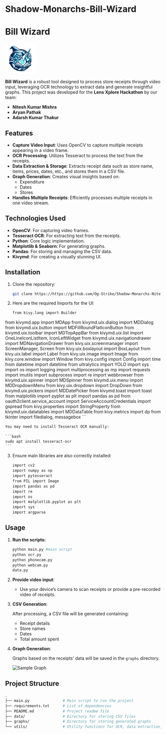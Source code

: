 # Shadow-Monarchs-Bill-Wizard
# Bill Wizard

<img src="og2.png" alt="Project Logo" width="100"/>

**Bill Wizard** is a robust tool designed to process store receipts through video input, leveraging OCR technology to extract data and generate insightful graphs. This project was developed for the **Lens Xplore Hackathon** by our team:

- **Nitesh Kumar Mishra**
- **Aryan Pathak**
- **Adarsh Kumar Thakur**

## Features

- **Capture Video Input**: Uses OpenCV to capture multiple receipts appearing in a video frame.
- **OCR Processing**: Utilizes Tesseract to process the text from the receipts.
- **Data Extraction & Storage**: Extracts receipt data such as store name, items, prices, dates, etc., and stores them in a CSV file.
- **Graph Generation**: Creates visual insights based on:
  - Expenditure
  - Dates
  - Stores
- **Handles Multiple Receipts**: Efficiently processes multiple receipts in one video stream.

## Technologies Used

- **OpenCV**: For capturing video frames.
- **Tesseract OCR**: For extracting text from the receipts.
- **Python**: Core logic implementation.
- **Matplotlib & Seaborn**: For generating graphs.
- **Pandas**: For storing and managing the CSV data.
- **Kivymd**: For creating a visually stunning UI.

## Installation

1. Clone the repository:

    ```bash
    git clone https://https://github.com/Og-Strike/Shadow-Monarchs-Nitesh-Kumar-Mishra
    ```

2. Here are the required Imports for the UI:

    ```bash
    from kivy.lang import Builder
from kivymd.app import MDApp
from kivymd.uix.dialog import MDDialog
from kivymd.uix.button import MDFillRoundFlatIconButton
from kivymd.uix.toolbar import MDTopAppBar
from kivymd.uix.list import OneLineIconListItem, IconLeftWidget
from kivymd.uix.navigationdrawer import MDNavigationDrawer
from kivy.uix.screenmanager import ScreenManager, Screen
from kivy.uix.boxlayout import BoxLayout
from kivy.uix.label import Label
from kivy.uix.image import Image
from kivy.core.window import Window
from kivy.config import Config
import time
from datetime import datetime
from ultralytics import YOLO
import sys
import os
import logging
import multiprocessing as mp
import requests
import imutils
import subprocess
import re
import webbrowser
from kivymd.uix.spinner import MDSpinner
from kivymd.uix.menu import MDDropdownMenu
from kivy.uix.dropdown import DropDown
from kivymd.uix.pickers import MDDatePicker
from kivymd.toast import toast
from matplotlib import pyplot as plt
import pandas as pd
from oauth2client.service_account import ServiceAccountCredentials
import gspread
from kivy.properties import StringProperty
from kivymd.uix.datatables import MDDataTable
from kivy.metrics import dp
from tkinter import filedialog, messagebox
    ```

    You may need to install Tesseract OCR manually:

    ```bash
    sudo apt install tesseract-ocr
    ```

3. Ensure main libraries are also correctly installed:

    ```bash
    import cv2
    import numpy as np
    import pytesseract
    from PIL import Image
    import pandas as pd
    import re
    import os
    import matplotlib.pyplot as plt
    import sys
    import argparse
    ```

## Usage

1. **Run the scripts:**

    ```bash
    python main.py #main script
    python ocr.py
    python phonecam.py
    python webcam.py
    data.py
    ```

2. **Provide video input**:

   - Use your device’s camera to scan receipts or provide a pre-recorded video of receipts.

3. **CSV Generation**:

   After processing, a CSV file will be generated containing:
   - Receipt details
   - Store names
   - Dates
   - Total amount spent

4. **Graph Generation**:

   Graphs based on the receipts' data will be saved in the `graphs` directory.
   
   ![Sample Graph](path_to_sample_graph_image)

## Project Structure

```bash
.
├── main.py               # Main script to run the project
├── requirements.txt      # List of dependencies
├── README.md             # Project readme file
├── data/                 # Directory for storing CSV files
├── graphs/               # Directory for storing generated graphs
└── utils/                # Utility functions for OCR, data extraction, etc.
```
